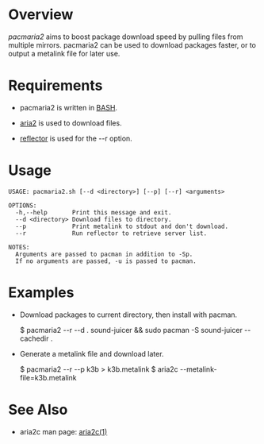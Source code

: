 Overview
========

_pacmaria2_ aims to boost package download speed by pulling files from multiple
mirrors. pacmaria2 can be used to download packages faster, or to output a
metalink file for later use.

Requirements
============

* pacmaria2 is written in [BASH][].
* [aria2][] is used to download files.
* [reflector][] is used for the --r option.

  [bash]: http://www.gnu.org/software/bash/
  [aria2]: http://aria2.sourceforge.net/
  [reflector]: http://xyne.archlinux.ca/projects/reflector/

Usage
=====

    USAGE: pacmaria2.sh [--d <directory>] [--p] [--r] <arguments>

    OPTIONS:
      -h,--help       Print this message and exit.
      --d <directory> Download files to directory.
      --p             Print metalink to stdout and don't download.
      --r             Run reflector to retrieve server list.

    NOTES:
      Arguments are passed to pacman in addition to -Sp.
      If no arguments are passed, -u is passed to pacman.

Examples
========

* Download packages to current directory, then install with pacman.

    $ pacmaria2 --r --d . sound-juicer && sudo pacman -S sound-juicer --cachedir .

* Generate a metalink file and download later.

    $ pacmaria2 --r --p k3b > k3b.metalink
    $ aria2c --metalink-file=k3b.metalink

See Also
========

* aria2c man page: [aria2c(1)][]

  [aria2c(1)]: http://aria2.sourceforge.net/aria2c.1.html

